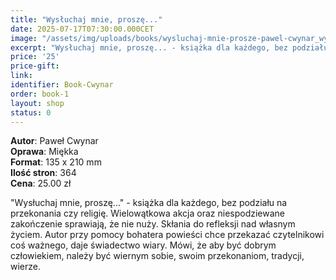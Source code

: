 ```yaml
---
title: "Wysłuchaj mnie, proszę..."
date: 2025-07-17T07:30:00.000CET
image: "/assets/img/uploads/books/wysluchaj-mnie-prosze-pawel-cwynar_wyd.3.jpg"
excerpt: "Wysłuchaj mnie, proszę... - książka dla każdego, bez podziału na przekonania czy religię."
price: '25' 
price-gift:
link: 
identifier: Book-Cwynar
order: book-1
layout: shop
status: 0
---
```

 
**Autor**: Paweł Cwynar   
**Oprawa**: Miękka   
**Format**: 135 x 210 mm  
**Ilość stron**: 364   
**Cena**: 25.00 zł


"Wysłuchaj mnie, proszę..." - książka dla każdego, bez podziału na przekonania czy religię. Wielowątkowa akcja oraz niespodziewane zakończenie sprawiają, że nie nuży. Skłania do refleksji nad własnym życiem. Autor przy pomocy bohatera powieści chce przekazać czytelnikowi coś ważnego, daje świadectwo wiary. Mówi, że aby być dobrym człowiekiem, należy być wiernym sobie, swoim przekonaniom, tradycji, wierze. 
